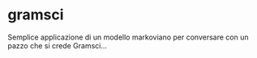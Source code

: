 # gramsci
Semplice applicazione di un modello markoviano per conversare con un pazzo che si crede Gramsci...
